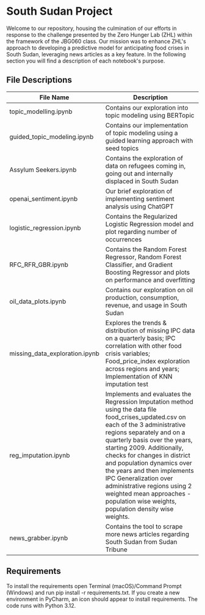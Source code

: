 # South Sudan Project 

Welcome to our repository, housing the culmination of our efforts in response to the challenge presented by the Zero Hunger Lab (ZHL) within the framework of the JBG060 class. Our mission was to enhance ZHL's approach to developing a predictive model for anticipating food crises in South Sudan, leveraging news articles as a key feature. In the following section you will find a description of each notebook's purpose.

## File Descriptions
| File Name | Description |
|--|--|
| topic_modelling.ipynb | Contains our exploration into topic modeling using BERTopic |
| guided_topic_modeling.ipynb | Contains our implementation of topic modeling using a guided learning approach with seed topics |
| Assylum Seekers.ipynb | Contains the exploration of data on refugees coming in, going out and internally displaced in South Sudan | 
| openai_sentiment.ipynb | Our brief exploration of implementing sentiment analysis using ChatGPT |
|logistic_regression.ipynb|Contains the Regularized Logistic Regression model and plot regarding number of occurrences|
| RFC_RFR_GBR.ipynb | Contains the Random Forest Regressor, Random Forest Classifier, and Gradient Boosting Regressor and plots on performance and overfitting|
| oil_data_plots.ipynb | Contains our exploration on oil production, consumption, revenue, and usage in South Sudan 
| missing_data_exploration.ipynb | Explores the trends & distribution of missing IPC data on a quarterly basis; IPC correlation with other food crisis variables; Food_price_index exploration across regions and years; Implementation of KNN imputation test |
| reg_imputation.ipynb | Implements and evaluates the Regression Imputation method using the data file food_crises_updated.csv on each of the 3 administrative regions separately and on a quarterly basis over the years, starting 2009. Additionally, checks for changes in district and population dynamics over the years and then implements IPC Generalization over administrative regions using 2 weighted mean approaches - population wise weights, population density wise weights. |
| news_grabber.ipynb | Contains the tool to scrape more news articles regarding South Sudan from Sudan Tribune |

## Requirements
To install the requirements open Terminal (macOS)/Command Prompt (Windows) and run pip install -r requirements.txt. If you create a new environment in PyCharm, an icon should appear to install requirements. The code runs with Python 3.12.
